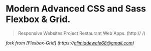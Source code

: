 # Modern Advanced CSS and Sass Flexbox & Grid.

> Responsive Websites Project Restaurant Web Apps.
(http:// /)



 *fork from [Flexbox-Grid] (https://alimiadewale68@gmail.com)*